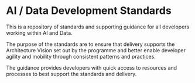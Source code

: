 # AI / Data Development Standards

This is a repository of standards and supporting guidance for all developers working within AI and Data.

The purpose of the standards are to ensure that delivery supports the Architecture Vision set out by the programme and better enable developer agility and mobility through consistent patterns and practices.

The guidance provides developers with quick access to resources and processes to best support the standards and delivery.

